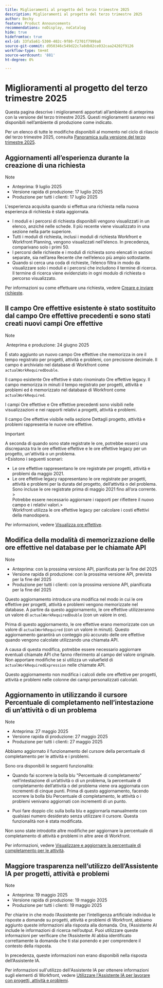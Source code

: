```yaml
---
title: Miglioramenti al progetto del terzo trimestre 2025
description: Miglioramenti al progetto del terzo trimestre 2025
author: Becky
feature: Product Announcements
recommendations: noDisplay, noCatalog
hide: true
hidefromtoc: true
exl-id: 33fa5a61-5300-402c-9f80-f2701f7999a8
source-git-commit: d950346c549d22c7a8db82ce032caa24202f9126
workflow-type: tm+mt
source-wordcount: '881'
ht-degree: 0%

---
```


# Miglioramenti al progetto del terzo trimestre 2025

Questa pagina descrive i miglioramenti apportati all’ambiente di anteprima con la versione del terzo trimestre 2025. Questi miglioramenti saranno resi disponibili nell’ambiente di produzione come indicato.

Per un elenco di tutte le modifiche disponibili al momento nel ciclo di rilascio del terzo trimestre 2025, consulta [Panoramica sulla versione del terzo trimestre 2025](/help/quicksilver/product-announcements/product-releases/25-q3-release-activity/25-q3-release-overview.md).

## Aggiornamenti all’esperienza durante la creazione di una richiesta

>[!NOTE]
>
>* Anteprima: 9 luglio 2025
>* Versione rapida di produzione: 17 luglio 2025
>* Produzione per tutti i clienti: 17 luglio 2025

L&#39;esperienza acquisita quando si effettua una richiesta nella nuova esperienza di richiesta è stata aggiornata.

* I moduli e i percorsi di richiesta disponibili vengono visualizzati in un elenco, anziché nelle schede. Il più recente viene visualizzato in una sezione nella parte superiore.
* Tutti i moduli di richiesta, inclusi i moduli di richiesta Workfront e Workfront Planning, vengono visualizzati nell&#39;elenco. In precedenza, comparivano solo i primi 50.
* I percorsi delle richieste e i moduli di richiesta sono elencati in sezioni separate, sia nell’area Recente che nell’elenco più ampio sottostante.
* Quando si cerca una coda di richieste, l’elenco filtra in modo da visualizzare solo i moduli e i percorsi che includono il termine di ricerca. Il termine di ricerca viene evidenziato in ogni modulo di richiesta o percorso visualizzato.

Per informazioni su come effettuare una richiesta, vedere [Creare e inviare richieste](/help/quicksilver/manage-work/requests/create-requests/create-submit-requests.md).

## Il campo Ore effettive esistente è stato sostituito dal campo Ore effettive precedenti e sono stati creati nuovi campi Ore effettive

>[!NOTE]
>
> Anteprima e produzione: 24 giugno 2025 

È stato aggiunto un nuovo campo Ore effettive che memorizza in ore il tempo registrato per progetti, attività e problemi, con precisione decimale. Il campo è archiviato nel database di Workfront come `actualWorkRequiredDouble`.

Il campo esistente Ore effettive è stato rinominato Ore effettive legacy. Il campo memorizza in minuti il tempo registrato per progetti, attività e problemi ed è memorizzato nel database di Workfront come `actualWorkRequired`.

I campi Ore effettive e Ore effettive precedenti sono visibili nelle visualizzazioni e nei rapporti relativi a progetti, attività e problemi.

Il campo Ore effettive visibile nella sezione Dettagli progetto, attività e problemi rappresenta le nuove ore effettive.

>[!IMPORTANT]
>
>A seconda di quando sono state registrate le ore, potrebbe esserci una discrepanza tra le ore effettive effettive e le ore effettive legacy per un progetto, un&#39;attività o un problema.<br>
>&#x200B;>Esistono i seguenti scenari:
>
>* Le ore effettive rappresentano le ore registrate per progetti, attività e problemi da maggio 2021.
>* Le ore effettive legacy rappresentano le ore registrate per progetti, attività e problemi per la durata del progetto, dell’attività o del problema. Sono incluse le ore registrate prima di maggio 2021 fino all’ora corrente.
>  &#x200B;><br>Potrebbe essere necessario aggiornare i rapporti per riflettere il nuovo campo e i relativi valori.
>  &#x200B;><br>Workfront utilizza le ore effettive legacy per calcolare i costi effettivi della manodopera.

Per informazioni, vedere [Visualizza ore effettive](/help/quicksilver/manage-work/tasks/task-information/actual-hours.md).


## Modifica della modalità di memorizzazione delle ore effettive nel database per le chiamate API

>[!NOTE]
>
>* Anteprima: con la prossima versione API, pianificata per la fine del 2025
>* Versione rapida di produzione: con la prossima versione API, prevista per la fine del 2025
>* Produzione per tutti i clienti: con la prossima versione API, pianificata per la fine del 2025

Questo aggiornamento introduce una modifica nel modo in cui le ore effettive per progetti, attività e problemi vengono memorizzate nel database. A partire da questo aggiornamento, le ore effettive utilizzeranno un valore di `actualWorkRequiredDouble` (con un valore in ore).

Prima di questo aggiornamento, le ore effettive erano memorizzate con un valore di `actualWorkRequired` (con un valore in minuti). Questo aggiornamento garantirà un conteggio più accurato delle ore effettive quando vengono calcolate utilizzando una chiamata API.

A causa di questa modifica, potrebbe essere necessario aggiornare eventuali chiamate API che fanno riferimento al campo del valore originale. Non apportare modifiche se si utilizza un valuefield di `actualWorkRequiredExpression` nelle chiamate API.

Questo aggiornamento non modifica i calcoli delle ore effettive per progetti, attività e problemi nelle colonne dei campi personalizzati calcolati.

## Aggiornamento in utilizzando il cursore Percentuale di completamento nell’intestazione di un’attività o di un problema

>[!NOTE]
>
>* Anteprima: 27 maggio 2025
>* Versione rapida di produzione: 27 maggio 2025
>* Produzione per tutti i clienti: 27 maggio 2025

Abbiamo aggiornato il funzionamento del cursore della percentuale di completamento per le attività e i problemi.

Sono ora disponibili le seguenti funzionalità:

* Quando fai scorrere la bolla blu &quot;Percentuale di completamento&quot; nell’intestazione di un’attività o di un problema, la percentuale di completamento dell’attività o del problema viene ora aggiornata con incrementi di cinque punti. Prima di questo aggiornamento, facendo scorrere la bolla blu Percentuale di completamento, le attività o i problemi venivano aggiornati con incrementi di un punto.

* Puoi fare doppio clic sulla bolla blu e aggiornarla manualmente con qualsiasi numero desiderato senza utilizzare il cursore. Questa funzionalità non è stata modificata.

Non sono state introdotte altre modifiche per aggiornare la percentuale di completamento di attività e problemi in altre aree di Workfront.

Per informazioni, vedere [Visualizzare e aggiornare la percentuale di completamento per le attività](/help/quicksilver/manage-work/projects/updating-work-in-a-project/view-update-percent-complete-for-tasks.md).

## Maggiore trasparenza nell’utilizzo dell’Assistente IA per progetti, attività e problemi

>[!NOTE]
>
>* Anteprima: 19 maggio 2025
>* Versione rapida di produzione: 19 maggio 2025
>* Produzione per tutti i clienti: 19 maggio 2025

Per chiarire in che modo l’Assistente per l’intelligenza artificiale individua le risposte a domande su progetti, attività e problemi di Workfront, abbiamo aggiunto queste informazioni alla risposta alla domanda. Ora, l’Assistente AI include le informazioni di ricerca nell’output. Puoi utilizzare queste informazioni per verificare che l’Assistente AI abbia identificato correttamente la domanda che ti stai ponendo e per comprendere il contesto della risposta.

In precedenza, queste informazioni non erano disponibili nella risposta dell’Assistente IA.

Per informazioni sull&#39;utilizzo dell&#39;Assistente IA per ottenere informazioni sugli elementi di Workfront, vedere [Utilizzare l&#39;Assistente IA per lavorare con progetti, attività e problemi](/help/quicksilver/workfront-basics/ai-assistant/work-with-pti-through-ai-assisant.md).


